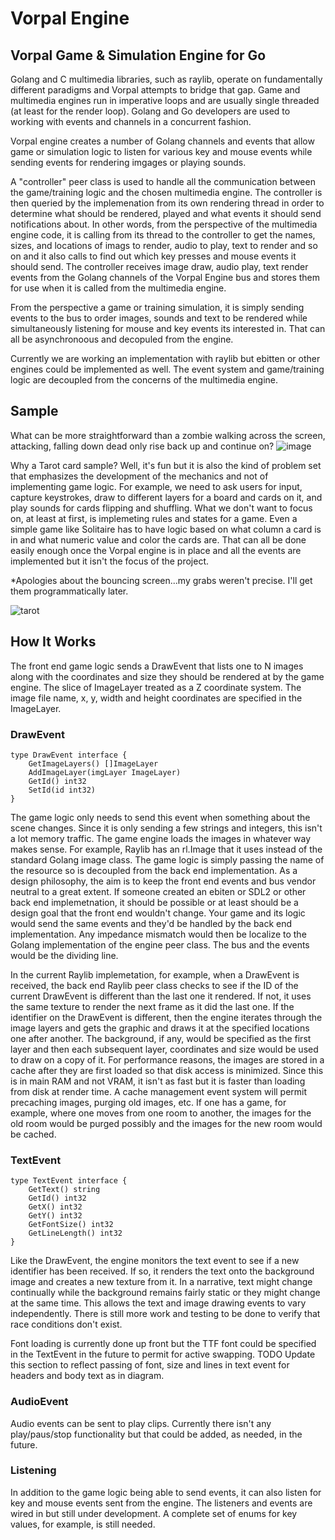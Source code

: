 # Vorpal Engine
## Vorpal Game &amp; Simulation Engine for Go

Golang and C multimedia libraries, such as raylib, operate on fundamentally different paradigms and Vorpal attempts to bridge that gap. Game and multimedia engines run in imperative loops and are usually single threaded (at least for the render loop). Golang and Go developers are used to working with events and channels in a concurrent fashion. 

Vorpal engine creates a number of Golang channels and events that allow game or simulation logic to listen for various key and mouse events while sending events for rendering imgages or playing sounds. 

A "controller" peer class is used to handle all the communication between the game/training logic and the chosen multimedia engine. The controller is then queried by the implemenation from its own rendering thread in order to determine what should be rendered, played and what events it should send notifications about. In other words, from the perspective of the multimedia engine code, it is calling from its thread to the controller to get the names, sizes, and locations of imags to render, audio to play, text to render and so on and it also calls to find out which key presses and mouse events it should send. The controller receives image draw, audio play, text render events from the Golang channels of the Vorpal Engine bus and stores them for use when it is called from the multimedia engine. 

From the perspective a game or training simulation, it is simply sending events to the bus to order images, sounds and text to be rendered while simultaneously listening for mouse and key events its interested in. That can all be asynchronoous and decopuled from the engine.

Currently we are working an implementation with raylib but ebitten or other engines could be implemented as well. The event system and game/training logic are decoupled from the concerns of the multimedia engine. 

## Sample
What can be more straightforward than a zombie walking across the screen, attacking, falling down dead only rise back up and continue on?
![image](https://github.com/vorpalgame/vorpal/assets/3209869/95c3be51-a423-405b-8825-f5114160776d)


Why a Tarot card sample? Well, it's fun but it  is also the kind of problem set that emphasizes the development of the mechanics and not of implementing game logic. For example, we need to ask users for input, capture keystrokes, draw to different layers for a board and cards on it, and play sounds for cards flipping and shuffling. What we don't want to focus on, at least at first, is implemeting rules and states for a game. Even a simple game like Solitaire has to have logic based on what column a card is in and what numeric value and color the cards are. That can all be done easily enough once the Vorpal engine is in place and all the events are implemented but it isn't the focus of the project. 

*Apologies about the bouncing screen...my grabs weren't precise. I'll get them programmatically later.

![tarot](https://github.com/vorpalgame/vorpal/assets/3209869/769c6cde-56c3-4358-bd56-262eb6940a8d)

## How It Works
The front end game logic sends a DrawEvent that lists one to N images along with the coordinates and size they should be rendered at by the game engine. The slice of ImageLayer treated as a Z coordinate system. The image file name, x, y, width and height coordinates are specified in the ImageLayer. 

### DrawEvent
```
type DrawEvent interface {
	GetImageLayers() []ImageLayer
	AddImageLayer(imgLayer ImageLayer)
	GetId() int32
	SetId(id int32)
}
```
The game logic only needs to send this event when something about the scene changes. Since it is only sending a few strings and integers, this isn't a lot memory traffic. The game engine loads the images in whatever way makes sense. For example, Raylib has an rl.Image that it uses instead of the standard Golang image class. The game logic is simply passing the name of the resource so is decoupled from the back end implementation. As a design philosophy, the aim is to keep the front end events and bus vendor neutral to a great extent. If someone created an ebiten or SDL2 or other back end implemetnation, it should be possible or at least should be a design goal that the front end wouldn't change. Your game and its logic would send the same events and they'd be handled by the back end implementation. Any impedance mismatch would then be localize to the Golang implementation of the engine peer class. The bus and the events would be the dividing line. 

In the current Raylib implemetation, for example, when a DrawEvent is received, the back end Raylib peer class checks to see if the ID of the current DrawEvent is different than the last one it rendered. If not, it uses the same texture to render the next frame as it did the last one. If the identifier on the DrawEvent is different, then the engine iterates through the image layers and gets the graphic and draws it at the specified locations one after another. The background, if any, would be specified as the first layer and then each subsequent layer, coordinates and size would be used to draw on a copy of it. For performance reasons, the images are stored in a cache after they are first loaded so that disk access is minimized. Since this is in main RAM and not VRAM, it isn't as fast but it is faster than loading from disk at render time. A cache management event system will permit precaching images, purging old images, etc. If one has a game, for example, where one moves from one room to another, the images for the old room would be purged possibly and the images for the new room would be cached.

### TextEvent
```
type TextEvent interface {
	GetText() string
	GetId() int32
	GetX() int32
	GetY() int32
	GetFontSize() int32
	GetLineLength() int32
}
```
Like the DrawEvent, the engine monitors the text event to see if a new identifier has been received. If so, it renders the text onto the background image and creates a new texture from it. In a narrative, text might change continually while the background remains fairly static or they might change at the same time. This allows the text and image drawing events to vary independently. There is still more work and testing to be done to verify that race conditions don't exist.

Font loading is currently done up front but the TTF font could be specified in the TextEvent in the future to permit for active swapping. 
TODO Update this section to reflect passing of font, size and lines in text event for headers and body text as in diagram. 

### AudioEvent
Audio events can be sent to play clips. Currently there isn't any play/paus/stop functionality but that could be added, as needed, in the future. 

### Listening
In addition to the game logic being able to send events, it can also listen for key and mouse events sent from the engine. The listeners and events are wired in but still under development. A complete set of enums for key values, for example, is still needed. 



